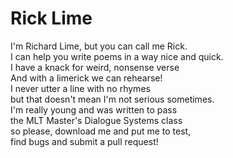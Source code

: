 # Rick Lime
I'm Richard Lime, but you can call me Rick.  
I can help you write poems in a way nice and quick.  
I have a knack for weird, nonsense verse  
And with a limerick we can rehearse!  
I never utter a line with no rhymes  
but that doesn't mean I'm not serious sometimes.  
I'm really young and was written to pass  
the MLT Master's Dialogue Systems class  
so please, download me and put me to test,  
find bugs and submit a pull request!  
